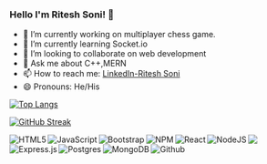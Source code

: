 ### Hello I'm Ritesh Soni! 👋


- 🔭 I’m currently working on multiplayer chess game.
- 🌱 I’m currently learning Socket.io
- 👯 I’m looking to collaborate on web development
- 💬 Ask me about C++,MERN
- 📫 How to reach me: [LinkedIn-Ritesh Soni](https://www.linkedin.com/in/ritesh-soni-2ab38a200/)
- 😄 Pronouns: He/His
<!-- - 🤔 I’m looking for help with ... -->
<!-- - 🤔 I’m looking for help with ... -->
<!-- - ⚡ Fun fact: ... -->

<!-- ![](https://komarev.com/ghpvc/?username=riteshsoni123&style=flat-square) -->


<!-- [![trophy](https://github-profile-trophy.vercel.app/?username=riteshsoni123)](https://github.com/riteshsoni123/github-profile-trophy) -->

<!-- [![Top Langs](https://github-readme-stats.vercel.app/api/top-langs/?username=riteshsoni123&theme=dark)](https://github.com/riteshsoni123/github-readme-stats) -->

[![Top Langs](https://github-readme-stats.vercel.app/api/top-langs/?username=riteshsoni123&layout=compact&theme=dark&hide_border=true)](https://github.com/riteshsoni123/github-readme-stats)

[![GitHub Streak](https://github-readme-streak-stats.herokuapp.com/?user=riteshsoni123&theme=dark&hide_border=true)](https://git.io/streak-stats)

<img src="https://github-readme-stats.vercel.app/api?username=riteshsoni123&&hide_border=true&show_icons=true&title_color=ffffff&icon_color=bb2acf&text_color=daf7dc&bg_color=151515">

<!-- <div style="margin: 10%;">
  bazinga
<div/> -->
<img align="left" alt="HTML5" src="https://img.shields.io/badge/html5-%23E34F26.svg?style=for-the-badge&logo=html5&logoColor=white&margin=30px">
<img align="left" alt="JavaScript" src="https://img.shields.io/badge/javascript-%23323330.svg?style=for-the-badge&logo=javascript&logoColor=%23F7DF1E">
<img align="left" alt="Bootstrap" src="https://img.shields.io/badge/bootstrap-%23563D7C.svg?style=for-the-badge&logo=bootstrap&logoColor=white">
<img align="left" alt="NPM" src="https://img.shields.io/badge/NPM-%23000000.svg?style=for-the-badge&logo=npm&logoColor=white">
<img align="left" alt="React" src="https://img.shields.io/badge/react-%2320232a.svg?style=for-the-badge&logo=react&logoColor=%2361DAFB">
<img align="left" alt="NodeJS" src="https://img.shields.io/badge/node.js-6DA55F?style=for-the-badge&logo=node.js&logoColor=white">
<img align="left" alt="Express.js" src="https://img.shields.io/badge/express.js-%23404d59.svg?style=for-the-badge&logo=express&logoColor=%2361DAFB">
<img align="left" alt="Postgres" src="https://img.shields.io/badge/postgres-%23316192.svg?style=for-the-badge&logo=postgresql&logoColor=white">
<img align="left" alt="MongoDB" src="https://img.shields.io/badge/MongoDB-%234ea94b.svg?style=for-the-badge&logo=mongodb&logoColor=white">
<img align="left" alt="Github" src="https://img.shields.io/badge/GitHub-100000?style=for-the-badge&logo=github&logoColor=white">

